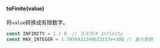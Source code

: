 #### toFinite(value)

将`value`转换成有限数字。

~~~js
const INFINITY = 1 / 0  // 正无穷大 Infinity
const MAX_INTEGER = 1.7976931348623157e+308 // 最大整数

~~~